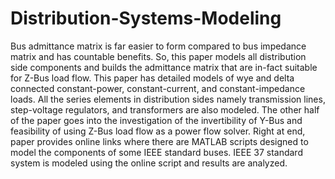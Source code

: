 # Distribution-Systems-Modeling
Bus admittance matrix is far easier to form compared to bus impedance matrix
and has countable benefits. So, this paper models all distribution side components and
builds the admittance matrix that are in-fact suitable for Z-Bus load flow. This paper
has detailed models of wye and delta connected constant-power, constant-current, and
constant-impedance loads. All the series elements in distribution sides namely transmission lines, 
step-voltage regulators, and transformers are also modeled. The other
half of the paper goes into the investigation of the invertibility of Y-Bus and feasibility
of using Z-Bus load flow as a power flow solver. Right at end, paper provides online
links where there are MATLAB scripts designed to model the components of some
IEEE standard buses. IEEE 37 standard system is modeled using the online script and
results are analyzed.
